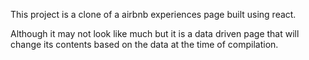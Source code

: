 This project is a clone of a airbnb experiences page built using react.

Although it may not look like much but it is a data driven page that will change its contents based on the data at the time of compilation.

